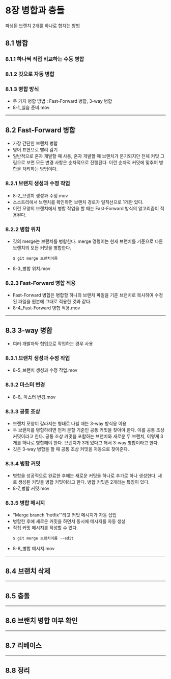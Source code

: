 # 8장 병합과 충돌

파생된 브랜치 2개를 하나로 합치는 방법

## 8.1 병합

### 8.1.1 하나씩 직접 비교하는 수동 병합

### 8.1.2 깃으로 자동 병합

### 8.1.3 병합 방식

-   두 가지 병합 방법 : Fast-Forward 병합, 3-way 병합
-   8-1\_실습 준비.mov

---

## 8.2 Fast-Forward 병합

-   가장 간단한 브랜치 병합
-   영어 표현으로 빨리 감기
-   일반적으로 혼자 개발할 때 사용, 혼자 개발할 때 브랜치가 분기되지만 전체 커밋 그림으로 보면 모든 변경 사항은 순차적으로 진행된다. 이런 순차적 커밋에 맞추어 병합을 처리하는 방법이다.

### 8.2.1 브랜치 생성과 수정 작업

-   8-2\_브랜치 생성과 수정.mov
-   소스트리에서 브랜치를 확인하면 브랜치 경로가 일직선으로 1개만 있다.
-   이런 모양의 브랜치에서 병합 작업을 할 때는 Fast-Forward 방식의 알고리즘이 적용된다.

### 8.2.2 병합 위치

-   깃의 merge는 브랜치를 병합한다. merge 명령어는 현재 브랜치를 기준으로 다른 브랜치의 모든 커밋을 병합한다.
    ```
    $ git merge 브랜치이름
    ```
-   8-3\_병합 위치.mov

### 8.2.3 Fast-Forward 병합 적용

-   Fast-Forward 병합은 병합할 하나의 브랜치 파일을 기준 브랜치로 복사하여 수정된 파일을 원본에 그대로 적용한 것과 같다.
-   8-4_Fast-Forward 병합 적용.mov

---

## 8.3 3-way 병합

-   여러 개발자와 협업으로 작업하는 경우 사용

### 8.3.1 브랜치 생성과 수정 작업

-   8-5\_브랜치 생성과 수정 작업.mov

### 8.3.2 마스터 변경

-   8-6\_ 마스터 변경.mov

### 8.3.3 공통 조상

-   브랜치 모양이 갈라지는 형태로 나뉠 때는 3-way 방식응 이용
-   두 브랜치를 병합하려면 먼저 분할 기준인 공통 커밋을 찾아야 한다. 이를 공통 조상 커밋이라고 한다. 공통 조상 커밋을 포함하는 브랜치와 새로운 두 브랜치, 이렇게 3개를 하나로 병합해야 한다. 브랜치가 3개 있다고 해서 3-way 병합이라고 한다.
-   깃은 3-way 병합을 할 때 공통 조상 커밋을 자동으로 찾아준다.

### 8.3.4 병합 커밋

-   병합을 성공적으로 완료한 후에는 새로운 커밋을 하나로 추가로 하나 생성한다. 새로 생성된 커밋을 병합 커밋이라고 한다. 병합 커밋은 2개라는 특징이 있다.
-   8-7\_병합 커밋.mov

### 8.3.5 병합 메시지

-   "Merge branch 'hotfix'"라고 커밋 메시지가 자동 삽입
-   병합한 후에 새로운 커밋을 하면서 동시에 메시지를 자동 생성
-   직접 커밋 메시지를 작성할 수 있다.
    ```
    $ git merge 브랜치이름 --edit
    ```
-   8-8\_병합 메시지.mov

---

## 8.4 브랜치 삭제

---

## 8.5 충돌

---

## 8.6 브랜치 병합 여부 확인

---

## 8.7 리베이스

---

## 8.8 정리
